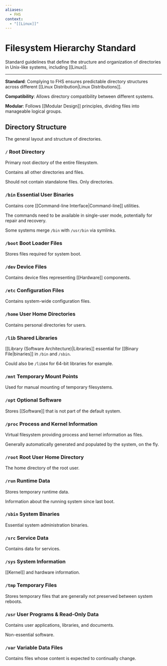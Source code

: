 ```yaml
---
aliases:
  - FHS
context:
  - "[[Linux]]"
---
```


# Filesystem Hierarchy Standard

Standard guidelines that define the structure and organization of directories in Unix-like systems, including [[Linux]].

---

**Standard**: Complying to FHS ensures predictable directory structures across different [[Linux Distribution|Linux Distributions]].

**Compatibility**: Allows directory compatibility between different systems.

**Modular**: Follows [[Modular Design]] principles, dividing files into manageable logical groups.

## Directory Structure

The general layout and structure of directories.

### `/` Root Directory

Primary root diectory of the entire filesystem.

Contains all other directories and files.

Should not contain standalone files. Only directories.

### `/bin` Essential User Binaries

Contains core [[Command-line Interface|Command-line]] utilities.

The commands need to be available in single-user mode, potentially for repair and recovery.

Some systems merge `/bin` with `/usr/bin` via symlinks.

### `/boot` Boot Loader Files

Stores files required for system boot.

### `/dev` Device Files

Contains device files representing [[Hardware]] components.

### `/etc` Configuration Files

Contains system-wide configuration files.

### `/home` User Home Directories

Contains personal directories for users.

### `/lib` Shared Libraries

[[Library (Software Architecture)|Libraries]] essential for [[Binary File|binaries]] in `/bin` and `/sbin`.

Could also be `/lib64` for 64-bit libraries for example.

### `/mnt` Temporary Mount Points

Used for manual mounting of temporary filesystems.

### `/opt` Optional Software

Stores [[Software]] that is not part of the default system.

### `/proc` Process and Kernel Information

Virtual filesystem providing process and kernel information as files.

Generally automatically generated and populated by the system, on the fly.

### `/root` Root User Home Directory

The home directory of the root user.

### `/run` Runtime Data

Stores temporary runtime data.

Information about the running system since last boot.

### `/sbin` System Binaries

Essential system administration binaries.

### `/src` Service Data

Contains data for services.

### `/sys` System Information

[[Kernel]] and hardware information.

### `/tmp` Temporary Files

Stores temporary files that are generally not preserved between system reboots.

### `/usr` User Programs & Read-Only Data

Contains user applications, libraries, and documents.

Non-essential software.

### `/var` Variable Data Files

Contains files whose content is expected to continually change.
